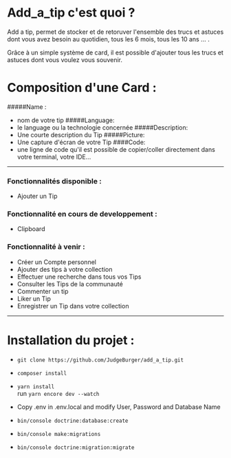 # Add_a_tip c'est quoi ?

Add a tip, permet de stocker et de retoruver l'ensemble des trucs et astuces dont vous avez besoin au quotidien, tous les 6 mois, tous les 10 ans ... . <br>

Grâce à un simple système de card, il est possible d'ajouter tous les trucs et astuces dont vous voulez vous souvenir.


# Composition d'une Card : 
#####Name : 
* nom de votre tip
#####Language: 
* le language ou la technologie concernée
#####Description: 
* Une courte description du Tip
#####Picture: 
* Une capture d'écran de votre Tip
####Code: 
* une ligne de code qu'il est possible de copier/coller directement dans votre terminal, votre IDE...

---------------------------------------------------------------------------------------------------------------------------------------------------------

### Fonctionnalités disponible :

* Ajouter un Tip

### Fonctionnalité en cours de developpement :

* Clipboard 

### Fonctionnalité à venir : 

* Créer un Compte personnel
* Ajouter des tips à votre collection
* Effectuer une recherche dans tous vos Tips
* Consulter les Tips de la communauté
* Commenter un tip
* Liker un Tip
* Enregistrer un Tip dans votre collection

---------------------------------------------------------------------------------------------------------------------------------------------------------

 # Installation du projet :
 
* ```git clone https://github.com/JudgeBurger/add_a_tip.git```
 
* ```composer install```

* ```yarn install``` <br>
run ```yarn encore dev --watch```

 
* Copy .env in .env.local and modify User, Password and Database Name
 
* ```bin/console doctrine:database:create``` 

* ```bin/console make:migrations```

* ```bin/console doctrine:migration:migrate```
